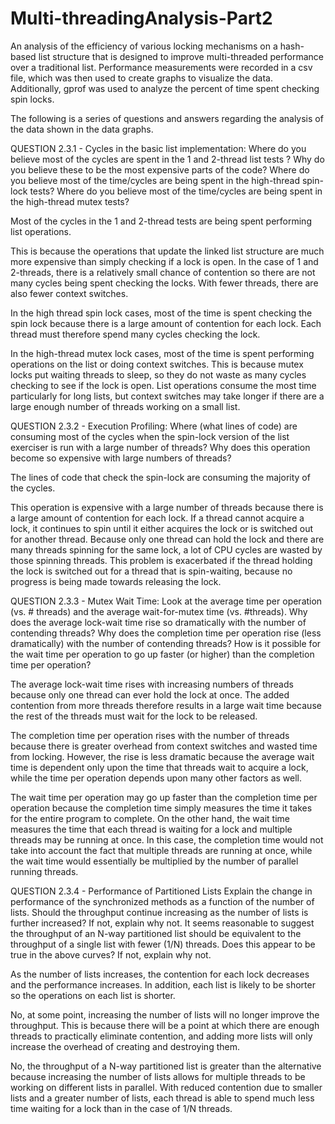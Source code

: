 # Multi-threadingAnalysis-Part2
An analysis of the efficiency of various locking mechanisms on a hash-based list structure that is designed to improve multi-threaded performance over a traditional list. Performance measurements were recorded in a csv file, which was then used to create graphs to visualize the data. Additionally, gprof was used to analyze the percent of time spent checking spin locks.

The following is a series of questions and answers regarding the analysis of the data shown in the data graphs.


QUESTION 2.3.1 - Cycles in the basic list implementation:
Where do you believe most of the cycles are spent in the 1 and 2-thread list tests ?
Why do you believe these to be the most expensive parts of the code?
Where do you believe most of the time/cycles are being spent in the high-thread spin-lock tests?
Where do you believe most of the time/cycles are being spent in the high-thread mutex tests?

Most of the cycles in the 1 and 2-thread tests are being spent performing list operations.

This is because the operations that update the linked list structure are much more expensive than
simply checking if a lock is open. In the case of 1 and 2-threads, there is a relatively small chance
of contention so there are not many cycles being spent checking the locks. With fewer threads, there
are also fewer context switches.

In the high thread spin lock cases, most of the time is spent checking the spin lock because there is
a large amount of contention for each lock. Each thread must therefore spend many cycles checking the lock.

In the high-thread mutex lock cases, most of the time is spent performing operations on the list or
doing context switches. This is because mutex locks put waiting threads to sleep, so they do not waste
as many cycles checking to see if the lock is open. List operations consume the most time particularly for
long lists, but context switches may take longer if there are a large enough number of threads working on
a small list.

QUESTION 2.3.2 - Execution Profiling:
Where (what lines of code) are consuming most of the cycles when the spin-lock version of the list exerciser is run with a large number of threads?
Why does this operation become so expensive with large numbers of threads?

The lines of code that check the spin-lock are consuming the majority of the cycles.

This operation is expensive with a large number of threads because there is a large amount of contention
for each lock. If a thread cannot acquire a lock, it continues to spin until it either acquires the lock
or is switched out for another thread. Because only one thread can hold the lock and there are many threads
spinning for the same lock, a lot of CPU cycles are wasted by those spinning threads. This problem is exacerbated
if the thread holding the lock is switched out for a thread that is spin-waiting, because no progress is being
made towards releasing the lock.

QUESTION 2.3.3 - Mutex Wait Time:
Look at the average time per operation (vs. # threads) and the average wait-for-mutex time (vs. #threads).
Why does the average lock-wait time rise so dramatically with the number of contending threads?
Why does the completion time per operation rise (less dramatically) with the number of contending threads?
How is it possible for the wait time per operation to go up faster (or higher) than the completion time per operation?

The average lock-wait time rises with increasing numbers of threads because only one thread can ever hold
the lock at once. The added contention from more threads therefore results in a large wait time because
the rest of the threads must wait for the lock to be released.

The completion time per operation rises with the number of threads because there is greater overhead from
context switches and wasted time from locking. However, the rise is less dramatic because the average wait
time is dependent only upon the time that threads wait to acquire a lock, while the time per operation depends
upon many other factors as well.

The wait time per operation may go up faster than the completion time per operation because the completion time
simply measures the time it takes for the entire program to complete. On the other hand, the wait time measures
the time that each thread is waiting for a lock and multiple threads may be running at once. In this case, the
completion time would not take into account the fact that multiple threads are running at once, while the wait
time would essentially be multiplied by the number of parallel running threads.

QUESTION 2.3.4 - Performance of Partitioned Lists
Explain the change in performance of the synchronized methods as a function of the number of lists.
Should the throughput continue increasing as the number of lists is further increased? If not, explain why not.
It seems reasonable to suggest the throughput of an N-way partitioned list should be equivalent to the throughput
of a single list with fewer (1/N) threads. Does this appear to be true in the above curves? If not, explain why not.

As the number of lists increases, the contention for each lock decreases and the performance increases. In addition,
each list is likely to be shorter so the operations on each list is shorter.

No, at some point, increasing the number of lists will no longer improve the throughput. This is because there will
be a point at which there are enough threads to practically eliminate contention, and adding more lists will only
increase the overhead of creating and destroying them.

No, the throughput of a N-way partitioned list is greater than the alternative because increasing the number of lists
allows for multiple threads to be working on different lists in parallel. With reduced contention due to smaller lists
and a greater number of lists, each thread is able to spend much less time waiting for a lock than in the case of 1/N
threads.
